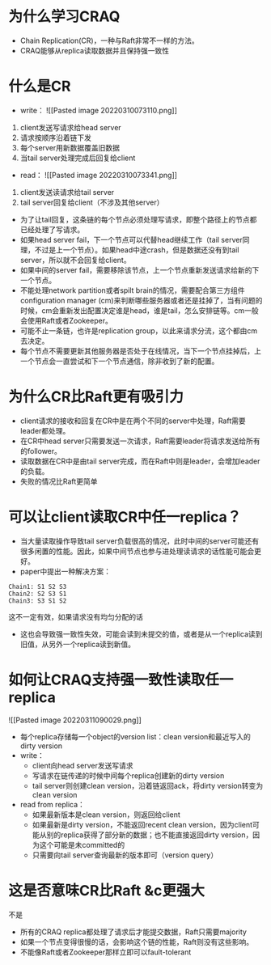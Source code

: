 # 为什么学习CRAQ
- Chain Replication(CR)，一种与Raft非常不一样的方法。
- CRAQ能够从replica读取数据并且保持强一致性
# 什么是CR
- write：
![[Pasted image 20220310073110.png]]
1. client发送写请求给head server
2. 请求按顺序沿着链下发
3. 每个server用新数据覆盖旧数据
4. 当tail server处理完成后回复给client
- read：
![[Pasted image 20220310073341.png]]
1. client发送读请求给tail server
2. tail server回复给client（不涉及其他server）
- 为了让tail回复，这条链的每个节点必须处理写请求，即整个路径上的节点都已经处理了写请求。
- 如果head server fail，下一个节点可以代替head继续工作（tail server同理，不过是上一个节点）。如果head中途crash，但是数据还没有到tail server，所以就不会回复给client。
- 如果中间的server fail，需要移除该节点，上一个节点重新发送请求给新的下一个节点。
- 不能处理network partition或者spilt brain的情况，需要配合第三方组件configuration manager (cm)来判断哪些服务器或者还是挂掉了，当有问题的时候，cm会重新发出配置决定谁是head，谁是tail，怎么安排链等。cm一般会使用Raft或者Zookeeper。
- 可能不止一条链，也许是replication group，以此来请求分流，这个都由cm去决定。
- 每个节点不需要更新其他服务器是否处于在线情况，当下一个节点挂掉后，上一个节点会一直尝试和下一个节点通信，除非收到了新的配置。
# 为什么CR比Raft更有吸引力
- client请求的接收和回复在CR中是在两个不同的server中处理，Raft需要leader都处理。
- 在CR中head server只需要发送一次请求，Raft需要leader将请求发送给所有的follower。
- 读取数据在CR中是由tail server完成，而在Raft中则是leader，会增加leader的负载。
- 失败的情况比Raft更简单
# 可以让client读取CR中任一replica？
- 当大量读取操作导致tail server负载很高的情况，此时中间的server可能还有很多闲置的性能。因此，如果中间节点也参与进处理读请求的话性能可能会更好。
- paper中提出一种解决方案：
```
Chain1: S1 S2 S3
Chain2: S2 S3 S1
Chain3: S3 S1 S2
```
这不一定有效，如果请求没有均匀分配的话
- 这也会导致强一致性失效，可能会读到未提交的值，或者是从一个replica读到旧值，从另外一个replica读到新值。
# 如何让CRAQ支持强一致性读取任一replica
![[Pasted image 20220311090029.png]]
- 每个replica存储每一个object的version list：clean version和最近写入的dirty version
- write：
	- client向head server发送写请求
	- 写请求在链传递的时候中间每个replica创建新的dirty version
	- tail server则创建clean version，沿着链返回ack，将dirty version转变为clean version
- read from replica：
	- 如果最新版本是clean version，则返回给client
	- 如果最新是dirty version，不能返回recent clean version，因为client可能从别的replica获得了部分新的数据；也不能直接返回dirty version，因为这个可能是未committed的
	- 只需要向tail server查询最新的版本即可（version query）
# 这是否意味CR比Raft &c更强大
不是
- 所有的CRAQ replica都处理了请求后才能提交数据，Raft只需要majority
- 如果一个节点变得很慢的话，会影响这个链的性能，Raft则没有这些影响。
- 不能像Raft或者Zookeeper那样立即可以fault-tolerant
